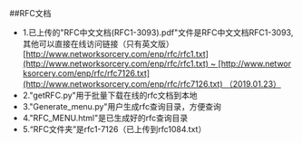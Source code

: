 ##RFC文档 
* 1.已上传的"RFC中文文档(RFC1-3093).pdf"文件是RFC中文文档RFC1-3093,其他可以直接在线访问链接（只有英文版）[http://www.networksorcery.com/enp/rfc/rfc1.txt](http://www.networksorcery.com/enp/rfc/rfc1.txt) ~ [http://www.networksorcery.com/enp/rfc/rfc7126.txt](http://www.networksorcery.com/enp/rfc/rfc7126.txt) （2019.01.23）
* 2."getRFC.py"用于批量下载在线的rfc文档到本地 
* 3."Generate_menu.py"用户生成rfc查询目录，方便查询 
* 4."RFC_MENU.html"是已生成好的rfc查询目录 
* 5.“RFC文件夹”是rfc1-7126（已上传到rfc1084.txt）
